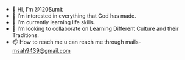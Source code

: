 - 👋 Hi, I’m @120Sumit
- 👀 I’m interested in everything that God has made.  
- 🌱 I’m currently learning life skills.
- 💞️ I’m looking to collaborate on Learning Different Culture and their Traditions.
- 📫 How to reach me u can reach me through mails- msah9439@gmail.com

<!---
120Sumit/120Sumit is a ✨ special ✨ repository because its `README.md` (this file) appears on your GitHub profile.
You can click the Preview link to take a look at your changes.
--->
